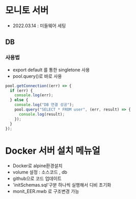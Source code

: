 # 모니토 서버

- 2022.03.14 : 미들웨어 세팅

## DB

### 사용법

- export default 를 통한 singletone 사용
- pool.query()로 바로 사용

```js
pool.getConnection((err) => {
  if (err) {
    console.log(err);
  } else {
    console.log("DB 연결 성공");
    pool.query("SELECT * FROM user", (err, result) => {
      console.log(result);
    });
  }
});
```

# Docker 서버 설치 메뉴얼

- Docker로 alpine환경설치
- volume 설정 : 소스코드 , db
- github으로 코드 업데이트
- 'initSchemas.sql'구분 하나씩 실행해서 디비 초기화
- monit_EER.mwb 로 구조변경 가능
